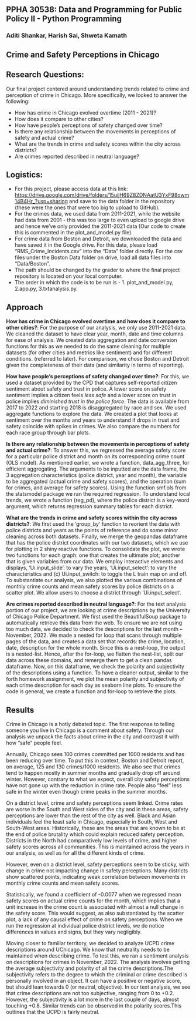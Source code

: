## PPHA 30538: Data and Programming for Public Policy II - Python Programming
### Aditi Shankar, Harish Sai, Shweta Kamath

## Crime and Safety Perceptions in Chicago

## Research Questions: 
Our final project centered around understanding trends related to crime and perception of crime in Chicago. More specifically, we looked to answer the following:
* How has crime in Chicago evolved overtime (2011 - 2021)? 
* How does it compare to other cities?
* How have people’s perceptions of safety changed over time?
* Is there any relationship between the movements in perceptions of safety and actual crime? 
* What are the trends in crime and safety scores within the city across districts? 
* Are crimes reported described in neutral language? 


## Logistics: 

* For this project, please access data at this link: https://drive.google.com/drive/folders/15ujjH69Z8ZDNAatU3YxF98owm14B4Hr_?usp=sharing and save to the data folder in the repository (these were the ones that were too big to upload to GitHub). 
* For the crimes data, we used data from 2011-2021, while the website had data from 2001 - this was too large to even upload to google drive and hence we’ve only provided the 2011-2021 data (Our code to create this is commented in the plot_and_model.py file). 
* For crime data from Boston and Detroit, we downloaded the data and have saved it in the Google drive. For this data, please load “RMS_Crime_Incidents.csv” into the “Data” folder directly. For the csv files under the Boston Data folder on drive, load all data files into “Data/Boston”.
* The path should be changed by the grader to where the final project repository is located on your local computer. 
* The order in which the code is to be run is - 1. plot_and_model.py, 2.app.py, 3.txtanalysis.py. 

## Approach

**How has crime in Chicago evolved overtime and how does it compare to other cities?**: For the purpose of our analysis, we only use 2011-2021 data. We cleaned the dataset to have clear year, month, date and time columns for ease of analysis. We created data aggregation and date conversion functions for this as we needed to do the same cleaning for multiple datasets (for other cities and metrics like sentiment) and for different conditions. (referred to later). For comparison, we chose Boston and Detroit given the completeness of their data (and similarity in terms of reporting). 

**How have people’s perceptions of safety changed over time?**: For this, we used a dataset provided by the CPD that captures self-reported citizen sentiment about safety and trust in police. A lower score on safety sentiment implies a citizen feels *less safe* and a lower score on trust in police implies *diminished trust in the police force*. The data is available from 2017 to 2022 and starting 2018 is disaggregated by race and sex. We used aggregate functions to explore the data. We created a plot that looks at sentiment over the months and years to understand if drops in trust and safety coincide with spikes in crimes. We also compare the numbers for each race group through bar plots.

**Is there any relationship between the movements in perceptions of safety and actual crime?**: To answer this, we regressed the average safety score for a particular police district and month on its corresponding crime count (OLS model). As mentioned earlier, we wrote a function, data_agg_three, for efficient aggregating. The arguments to be inputted are the data frame, the 3 aggregation characteristics (police district, year and month), the variable to be aggregated (actual crime and safety scores), and the operation (sum for crimes, and average for safety scores).  Using the function smf.ols from the statsmodel package we ran the required regression. To understand local trends, we wrote a function (reg_pd), where the police district is a key-word argument, which returns regression summary tables for each district.

**What are the trends in crime and safety scores within the city across districts?**: We first used the ‘group_by’ function to reorient the data with police districts and years as the points of reference and do some minor cleaning across both datasets. Finally, we merge the geopandas dataframe that has the police district coordinates with our two datasets, which we use for plotting in 2 shiny reactive functions. To consolidate the plot, we wrote two functions for each graph: one that creates the ultimate plot; another that is given variables from our data. We employ interactive elements and displays, ‘Ui.input_slide’: to vary the years, ‘Ui.input_select’: to vary the characteristics and (c)  Ui.input_switch: to toggle the L train map on and off. To substantiate our analysis, we also plotted the various combinations of monthly crime counts and mean safety scores by police districts on a scatter plot. We allow users to choose a district through ‘Ui.input_select’.

**Are crimes reported described in neutral language?**: For the text analysis portion of our project, we are looking at crime descriptions by the University of Chicago Police Department. We first used the BeautifulSoup package to automatically retrieve this data from the web. To ensure we are not using too much data, we decided to check the descriptions for the last month – November, 2022. We made a nested for loop that scans through multiple pages of the data, and creates a data set that records: the crime, location, date, description for the whole month. Since this is a nest-loop, the output is a nested-list. Hence, after the for-loop, we flatten the nest-list, split our data across these domains, and remerge them to get a clean pandas dataframe. Now, on this dataframe, we check the polarity and subjectivity of the descriptions using a function. To have a cleaner output, similar to the forth homework assignment, we plot the mean polarity and subjectivity of each crime description for each day as seaborn line plots. To ensure the code is general, we create a function and for-loop to retrieve the plots.

## Results

Crime in Chicago is a hotly debated topic. The first response to telling someone you live in Chicago is a comment about safety. Through our analysis we unpack the facts about crime in the city and contrast it with how “safe” people feel. 

Annually, Chicago sees 100 crimes committed per 1000 residents and has been reducing over time. To put this in context, Boston and Detroit report, on average, 125 and 130 crimes/1000 residents. We also see that crimes tend to happen mostly in summer months and gradually drop off around winter. However, contrary to what we expect, overall city safety perceptions have not gone up with the reduction in crime rate. People also “feel” less safe in the winter even though crime peaks in the summer months.

On a district level, crime and safety perceptions seem linked. Crime rates are worse in the South and West sides of the city and in these areas, safety perceptions are lower than the rest of the city as well. Black and Asian individuals feel the least safe in Chicago, especially in South, West and South-West areas. Historically, these are the areas that are known to be at the end of police brutality which could explain reduced safety perception. Districts in the North had comparatively low levels of crime, and higher safety scores across all communities. This is maintained across the years in our analysis, as well as for all the different kinds of crime. 

However, even on a district level, safety perceptions seem to be sticky, with change in crime not impacting change in safety perceptions. Many districts show scattered points, indicating weak correlation between movements in monthly crime counts and mean safety scores.

Statistically, we found a coefficient of -0.0077 when we regressed mean safety scores on actual crime counts for the month, which implies that a unit increase in the crime count is associated with almost a null change in the safety score. This would suggest, as also substantiated by the scatter plot, a lack of any causal effect of crime on safety perceptions. When we run the regression at individual police district levels, we do notice differences in values and signs, but they vary negligibly.

Moving closer to familiar territory, we decided to analyze UCPD crime descriptions around UChicago. We know that neutrality needs to be maintained when describing crime. To test this, we ran a sentiment analysis on descriptions for crimes in November, 2022. The analysis involves getting the average subjectivity and polarity of all the crime descriptions.The subjectivity refers to the degree to which the criminal or crime described is personally involved in an object. It can have a positive or negative score, but should lean towards 0 (or neutral, objective). In our text analysis, we see that crime descriptions are not too subjective, ranging from 0 to +0.2. However, the subjectivity is a lot more in the last couple of days, almost touching +0.8. Similar trends can be observed in the polarity scores.This outlines that the UCPD is fairly neutral.
